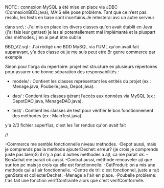 NOTE : connexion MySQL a été mise en place via JDBC (ConnexionBDD.java), MAIS elle pose problème. Tant que ce n’est pas résolu, les tests en base sont incertains.Je retesterai avc un autre serveur

dans src\ : J'ai mis en place les divers classes qu'on avait établit en Java (j'ai fais leur get/set) je les ai potentellement mal implémanté et la pluspart des méthodes, j'en ai peut être oublié

BBD_V2.sql : J'ai rédigé une BDD MySQL via l'UML qu'on avait fait auparavant, y'a des classe où je me suis peut etre Br genre commerce par exemple 

Sinon pour l'orga du repertoire: 
projet est structuré en plusieurs répertoires pour assurer une bonne séparation des responsabilités :

- modele/ : Contient les classes représentant les entités du projet (ex : Menage.java, Poubelle.java, Depot.java).

- dao/ : Contient les classes gérant l’accès aux données via MySQL (ex : DepotDAO.java, MenageDAO.java).

- test/ : Contient les classes de test pour vérifier le bon fonctionnement des méthodes (ex : MainTest.java).



y'a 2/3 fichier superflus, c'est les 1er rendus qu'on avait fait

//

-Commerce me semble fonctionnelle niveau méthodes.
-Depot aussi, mais je comprends pas la methode ajouterDechet: erreur? (je crois je comprends juste pas bien)Si il n'y a pas d autres methodes a ajt, ca me parait ok.
-BonAchat me parait ok aussi.
-Contrat aussi, méthode renouveler ajt que sur ton pc mais je crois qu elle est fonctionnelle.
-CatProduit: on a mis une methode qui a l air fonctionnelle.
-Centre de tri: c'est fonctionnel, juste a rajt genStats et collecterDechet.
-Menage a l'air en place.
-Poubelle probleme: t'as fait une fonction verifContrainte alors que c'est verifComformité.

